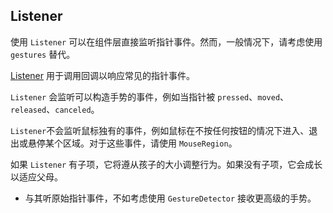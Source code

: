 ## Listener

使用 `Listener` 可以在组件层直接监听指针事件。然而，一般情况下，请考虑使用 `gestures` 替代。

[Listener](https://api.flutter-io.cn/flutter/widgets/Listener-class.html) 用于调用回调以响应常见的指针事件。

`Listener` 会监听可以构造手势的事件，例如当指针被 `pressed`、`moved`、`released`、`canceled`。

`Listener`不会监听鼠标独有的事件，例如鼠标在不按任何按钮的情况下进入、退出或悬停某个区域。对于这些事件，请使用 `MouseRegion`。

如果 `Listener` 有子项，它将遵从孩子的大小调整行为。如果没有子项，它会成长以适应父母。

* 与其听原始指针事件，不如考虑使用 `GestureDetector` 接收更高级的手势。

```dart


```
